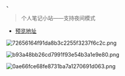 <meta name="referrer" content="no-referrer" />、

> 个人笔记小站——支持夜间模式

- [预览地址](https://aslant.top/)	

![72656164f91da8b3c2255f3237f6c2c.png](https://image.baidu.com/search/down?url=https://tvax2.sinaimg.cn/large/006TZ18hly1he9b0cnxijj31hc0u0aty.jpg)

![b93a48bb26cd7991f93e54b3a1e9e80.png](https://image.baidu.com/search/down?url=https://tvax3.sinaimg.cn/large/006TZ18hly1he9b0nksl1j31hc0u01da.jpg)

![0ae66fce68fe8731ba7a1270691d063.png](https://image.baidu.com/search/down?url=https://tvax2.sinaimg.cn/large/006TZ18hly1he9ayw9sztj31hc0u04g1.jpg)
